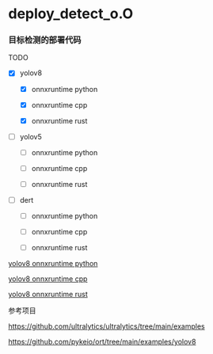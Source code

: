 # deploy_detect_o.O

### 目标检测的部署代码

TODO

- [x] yolov8
  
  - [x] onnxruntime python
  
  - [x] onnxruntime cpp
  
  - [x] onnxruntime rust

- [ ] yolov5
  
  - [ ] onnxruntime python
  
  - [ ] onnxruntime cpp
  
  - [ ] onnxruntime rust

- [ ] dert
  
  - [ ] onnxruntime python
  
  - [ ] onnxruntime cpp
  
  - [ ] onnxruntime rust

[yolov8 onnxruntime python](./yolov8_onnx_py)

[yolov8 onnxruntime cpp](./yolov8_onnx_cpp)

[yolov8 onnxruntime rust](./yolov8_onnx_rust)

参考项目

https://github.com/ultralytics/ultralytics/tree/main/examples

https://github.com/pykeio/ort/tree/main/examples/yolov8